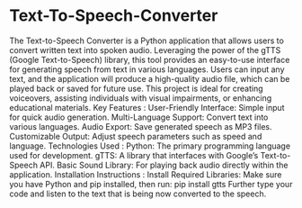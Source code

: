 # Text-To-Speech-Converter
The Text-to-Speech Converter is a Python application that allows users to convert written text into spoken audio. Leveraging the power of the gTTS (Google Text-to-Speech) library, this tool provides an easy-to-use interface for generating speech from text in various languages. Users can input any text, and the application will produce a high-quality audio file, which can be played back or saved for future use. This project is ideal for creating voiceovers, assisting individuals with visual impairments, or enhancing educational materials.
Key Features :
User-Friendly Interface: Simple input for quick audio generation.
Multi-Language Support: Convert text into various languages.
Audio Export: Save generated speech as MP3 files.
Customizable Output: Adjust speech parameters such as speed and language.
Technologies Used :
Python: The primary programming language used for development.
gTTS: A library that interfaces with Google’s Text-to-Speech API.
Basic Sound Library: For playing back audio directly within the application.
Installation Instructions :
Install Required Libraries: Make sure you have Python and pip installed, then run:
pip install gtts
Further type your code and listen to the text that is being now converted to the speech.
